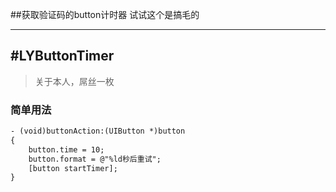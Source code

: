 ##获取验证码的button计时器
试试这个是搞毛的

---
#LYButtonTimer
-----------
> 关于本人，屌丝一枚
    
### 简单用法
``` xml
- (void)buttonAction:(UIButton *)button
{
    button.time = 10;
    button.format = @"%ld秒后重试";
    [button startTimer];
}
```
